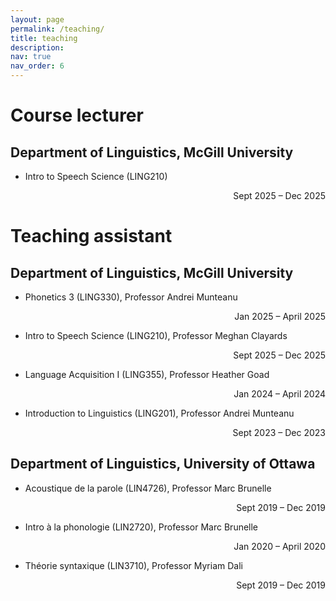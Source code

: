 ```yaml
---
layout: page
permalink: /teaching/
title: teaching
description:
nav: true
nav_order: 6
---
```


# Course lecturer
## Department of Linguistics, McGill University
- Intro to Speech Science (LING210) <p align="right">Sept 2025 – Dec 2025</p>

# Teaching assistant
## Department of Linguistics, McGill University
- Phonetics 3 (LING330), Professor Andrei Munteanu <p align="right">Jan 2025 – April 2025</p>
- Intro to Speech Science (LING210), Professor Meghan Clayards <p align="right">Sept 2025 – Dec 2025</p>
- Language Acquisition I (LING355), Professor Heather Goad <p align="right">Jan 2024 – April 2024</p>
- Introduction to Linguistics (LING201), Professor Andrei Munteanu <p align="right">Sept 2023 – Dec 2023</p>

## Department of Linguistics, University of Ottawa 	                         	                         	
- Acoustique de la parole (LIN4726), Professor Marc Brunelle <p align="right">Sept 2019 – Dec 2019</p>
- Intro à la phonologie (LIN2720), Professor Marc Brunelle <p align="right">Jan 2020 – April 2020</p>
- Théorie syntaxique (LIN3710), Professor Myriam Dali <p align="right">Sept 2019 – Dec 2019</p>

